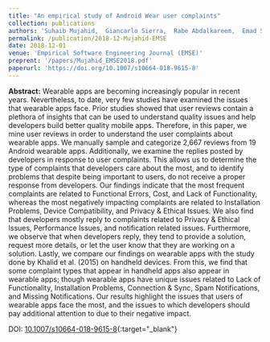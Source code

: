 ```yaml
---
title: "An empirical study of Android Wear user complaints"
collection: publications
authors: 'Suhaib Mujahid,  Giancarlo Sierra,  Rabe Abdalkareem,  Emad Shihab,  Weiyi Shang'
permalink: /publication/2018-12-Mujahid-EMSE
date: 2018-12-01
venue: 'Empirical Software Engineering Journal (EMSE)'
preprent: '/papers/Mujahid_EMSE2018.pdf'
paperurl: 'https://doi.org/10.1007/s10664-018-9615-8'
---
```

 **Abstract:**  Wearable apps are becoming increasingly popular in recent years. Nevertheless, to date, very few studies have examined the issues that wearable apps face. Prior studies showed that user reviews contain a plethora of insights that can be used to understand quality issues and help developers build better quality mobile apps. Therefore, in this paper, we mine user reviews in order to understand the user complaints about wearable apps. We manually sample and categorize 2,667 reviews from 19 Android wearable apps. Additionally, we examine the replies posted by developers in response to user complaints. This allows us to determine the type of complaints that developers care about the most, and to identify problems that despite being important to users, do not receive a proper response from developers. Our findings indicate that the most frequent complaints are related to Functional Errors, Cost, and Lack of Functionality, whereas the most negatively impacting complaints are related to Installation Problems, Device Compatibility, and Privacy &amp; Ethical Issues. We also find that developers mostly reply to complaints related to Privacy &amp; Ethical Issues, Performance Issues, and notification related issues. Furthermore, we observe that when developers reply, they tend to provide a solution, request more details, or let the user know that they are working on a solution. Lastly, we compare our findings on wearable apps with the study done by Khalid et al. (2015) on handheld devices. From this, we find that some complaint types that appear in handheld apps also appear in wearable apps; though wearable apps have unique issues related to Lack of Functionality, Installation Problems, Connection &amp; Sync, Spam Notifications, and Missing Notifications. Our results highlight the issues that users of wearable apps face the most, and the issues to which developers should pay additional attention to due to their negative impact.

DOI: [10.1007/s10664-018-9615-8](https://doi.org/10.1007/s10664-018-9615-8){:target="_blank"}
